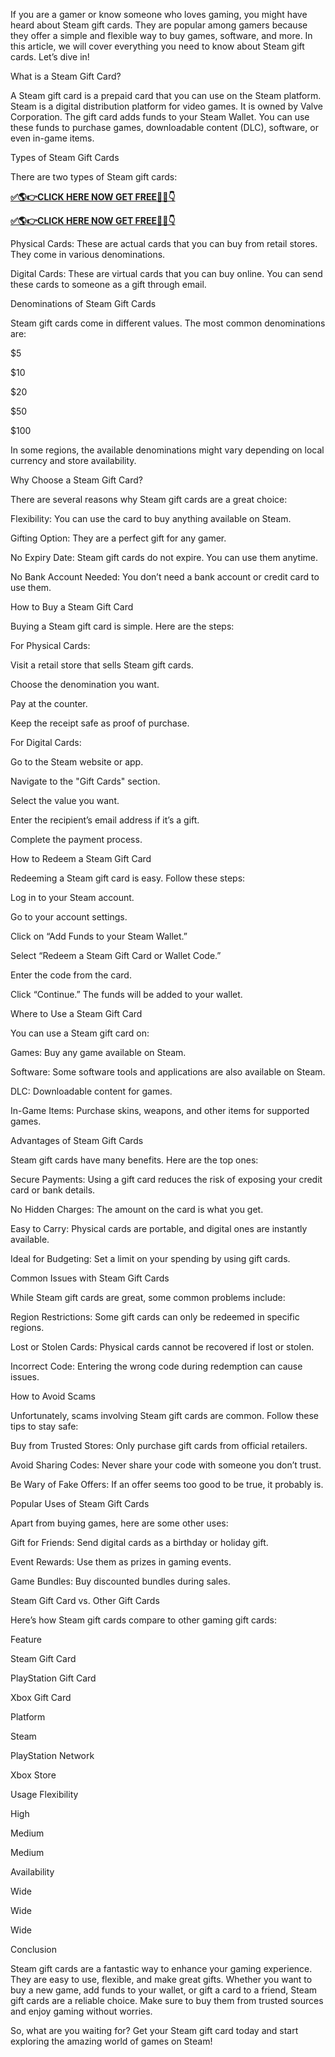 If you are a gamer or know someone who loves gaming, you might have heard about Steam gift cards. They are popular among gamers because they offer a simple and flexible way to buy games, software, and more. In this article, we will cover everything you need to know about Steam gift cards. Let’s dive in!

What is a Steam Gift Card?

A Steam gift card is a prepaid card that you can use on the Steam platform. Steam is a digital distribution platform for video games. It is owned by Valve Corporation. The gift card adds funds to your Steam Wallet. You can use these funds to purchase games, downloadable content (DLC), software, or even in-game items.

Types of Steam Gift Cards

There are two types of Steam gift cards:

**[✅🌎👉CLICK HERE NOW GET FREE📌✅👇](https://mdshamiul.com/freesteamgiftcard/)**

**[✅🌎👉CLICK HERE NOW GET FREE📌✅👇](https://mdshamiul.com/freesteamgiftcard/)**

Physical Cards: These are actual cards that you can buy from retail stores. They come in various denominations.

Digital Cards: These are virtual cards that you can buy online. You can send these cards to someone as a gift through email.

Denominations of Steam Gift Cards

Steam gift cards come in different values. The most common denominations are:

$5

$10

$20

$50

$100

In some regions, the available denominations might vary depending on local currency and store availability.

Why Choose a Steam Gift Card?

There are several reasons why Steam gift cards are a great choice:

Flexibility: You can use the card to buy anything available on Steam.

Gifting Option: They are a perfect gift for any gamer.

No Expiry Date: Steam gift cards do not expire. You can use them anytime.

No Bank Account Needed: You don’t need a bank account or credit card to use them.

How to Buy a Steam Gift Card

Buying a Steam gift card is simple. Here are the steps:

For Physical Cards:

Visit a retail store that sells Steam gift cards.

Choose the denomination you want.

Pay at the counter.

Keep the receipt safe as proof of purchase.

For Digital Cards:

Go to the Steam website or app.

Navigate to the "Gift Cards" section.

Select the value you want.

Enter the recipient’s email address if it’s a gift.

Complete the payment process.

How to Redeem a Steam Gift Card

Redeeming a Steam gift card is easy. Follow these steps:

Log in to your Steam account.

Go to your account settings.

Click on “Add Funds to your Steam Wallet.”

Select “Redeem a Steam Gift Card or Wallet Code.”

Enter the code from the card.

Click “Continue.” The funds will be added to your wallet.

Where to Use a Steam Gift Card

You can use a Steam gift card on:

Games: Buy any game available on Steam.

Software: Some software tools and applications are also available on Steam.

DLC: Downloadable content for games.

In-Game Items: Purchase skins, weapons, and other items for supported games.

Advantages of Steam Gift Cards

Steam gift cards have many benefits. Here are the top ones:

Secure Payments: Using a gift card reduces the risk of exposing your credit card or bank details.

No Hidden Charges: The amount on the card is what you get.

Easy to Carry: Physical cards are portable, and digital ones are instantly available.

Ideal for Budgeting: Set a limit on your spending by using gift cards.

Common Issues with Steam Gift Cards

While Steam gift cards are great, some common problems include:

Region Restrictions: Some gift cards can only be redeemed in specific regions.

Lost or Stolen Cards: Physical cards cannot be recovered if lost or stolen.

Incorrect Code: Entering the wrong code during redemption can cause issues.

How to Avoid Scams

Unfortunately, scams involving Steam gift cards are common. Follow these tips to stay safe:

Buy from Trusted Stores: Only purchase gift cards from official retailers.

Avoid Sharing Codes: Never share your code with someone you don’t trust.

Be Wary of Fake Offers: If an offer seems too good to be true, it probably is.

Popular Uses of Steam Gift Cards

Apart from buying games, here are some other uses:

Gift for Friends: Send digital cards as a birthday or holiday gift.

Event Rewards: Use them as prizes in gaming events.

Game Bundles: Buy discounted bundles during sales.

Steam Gift Card vs. Other Gift Cards

Here’s how Steam gift cards compare to other gaming gift cards:

Feature

Steam Gift Card

PlayStation Gift Card

Xbox Gift Card

Platform

Steam

PlayStation Network

Xbox Store

Usage Flexibility

High

Medium

Medium

Availability

Wide

Wide

Wide

Conclusion

Steam gift cards are a fantastic way to enhance your gaming experience. They are easy to use, flexible, and make great gifts. Whether you want to buy a new game, add funds to your wallet, or gift a card to a friend, Steam gift cards are a reliable choice. Make sure to buy them from trusted sources and enjoy gaming without worries.

So, what are you waiting for? Get your Steam gift card today and start exploring the amazing world of games on Steam!
